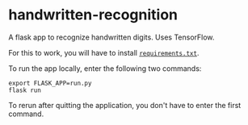 # handwritten-recognition
A flask app to recognize handwritten digits. Uses TensorFlow.

For this to work, you will have to install [`requirements.txt`](https://github.com/penguinmoose/handwritten-recognition/blob/main/requirements.txt).

To run the app locally, enter the following two commands:
```
export FLASK_APP=run.py
flask run
```
To rerun after quitting the application, you don't have to enter the first command.
